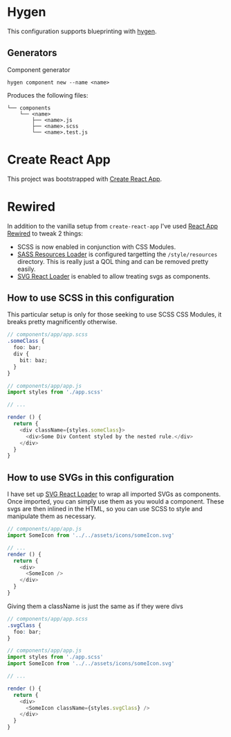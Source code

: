 # Hygen
This configuration supports blueprinting with [hygen](http://www.hygen.io/quick-start).

## Generators
Component generator
```
hygen component new --name <name>
```
Produces the following files:
```
└── components
    └── <name>
        ├── <name>.js
        ├── <name>.scss
        └── <name>.test.js
```

# Create React App
This project was bootstrapped with [Create React App](https://github.com/facebookincubator/create-react-app).

# Rewired
In addition to the vanilla setup from `create-react-app` I've used [React App Rewired](https://github.com/timarney/react-app-rewired) to tweak 2 things:
- SCSS is now enabled in conjunction with CSS Modules.
- [SASS Resources Loader](https://github.com/shakacode/sass-resources-loader) is configured targetting the `/style/resources` directory. This is really just a QOL thing and can be removed pretty easily.
- [SVG React Loader](https://github.com/jhamlet/svg-react-loader) is enabled to allow treating svgs as components.

## How to use SCSS in this configuration
This particular setup is only for those seeking to use SCSS CSS Modules, it breaks pretty magnificently otherwise.
```scss
// components/app/app.scss
.someClass {
  foo: bar;
  div {
    bit: baz;
  }
}
```
```js
// components/app/app.js
import styles from './app.scss'

// ...

render () {
  return {
    <div className={styles.someClass}>
      <div>Some Div Content styled by the nested rule.</div>
    </div>
  }
}
```

## How to use SVGs in this configuration
I have set up [SVG React Loader](https://github.com/jhamlet/svg-react-loader) to wrap all imported SVGs as components. Once imported, you can simply use them as you would a component. These svgs are then inlined in the HTML, so you can use SCSS to style and manipulate them as necessary.
```js
// components/app/app.js
import SomeIcon from '../../assets/icons/someIcon.svg'

// ...
render () {
  return {
    <div>
      <SomeIcon />
    </div>
  }
}
```

Giving them a className is just the same as if they were divs
```scss
// components/app/app.scss
.svgClass {
  foo: bar;
}
```
```js
// components/app/app.js
import styles from './app.scss'
import SomeIcon from '../../assets/icons/someIcon.svg'

// ...

render () {
  return {
    <div>
      <SomeIcon className={styles.svgClass} />
    </div>
  }
}
```